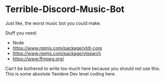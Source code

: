 # Terrible-Discord-Music-Bot
Just like, the worst music bot you could make.

Stuff you need:
* Node
* https://www.npmjs.com/package/ytdl-core
* https://www.npmjs.com/package/ytsearch
* https://www.ffmpeg.org/

Can't be bothered to write too much here because you should not use this.
This is some absolute Yandere Dev level coding here.
